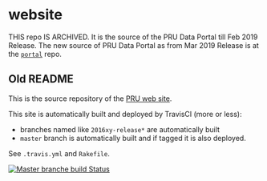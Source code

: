 website
=======

THIS repo IS ARCHIVED.
It is the source of the PRU Data Portal till Feb 2019 Release.
The new source of PRU Data Portal as from Mar 2019 Release is at the [`portal`](https://github.com/euctrl-pru/portal) repo.

## Old README

This is the source repository of the [PRU web site]().

This site is automatically built and deployed by TravisCI (more or less):

* branches named like `2016xy-release*` are automatically built
* `master` branch is automatically built and if tagged it is also deployed.

See `.travis.yml` and `Rakefile`.

[![Master branche build Status](https://travis-ci.org/euctrl-pru/website.svg?branch=master)](https://travis-ci.org/euctrl-pru/website)
